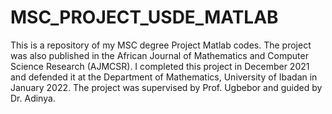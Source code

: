 # MSC_PROJECT_USDE_MATLAB
This is a repository of my MSC degree Project Matlab codes.
The project was also published in the African Journal of Mathematics and Computer Science Research (AJMCSR).
I completed this project in December 2021 and defended it at the Department of Mathematics, University of Ibadan in January 2022.
The project was supervised by Prof. Ugbebor and guided by Dr. Adinya.
